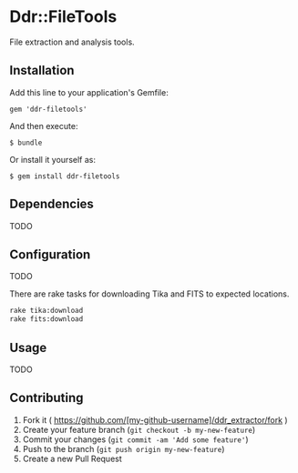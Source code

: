 # Ddr::FileTools

File extraction and analysis tools.

## Installation

Add this line to your application's Gemfile:

    gem 'ddr-filetools'

And then execute:

    $ bundle

Or install it yourself as:

    $ gem install ddr-filetools

## Dependencies

TODO

## Configuration

TODO

There are rake tasks for downloading Tika and FITS to expected locations.

```sh
rake tika:download
rake fits:download
```

## Usage

TODO

## Contributing

1. Fork it ( https://github.com/[my-github-username]/ddr_extractor/fork )
2. Create your feature branch (`git checkout -b my-new-feature`)
3. Commit your changes (`git commit -am 'Add some feature'`)
4. Push to the branch (`git push origin my-new-feature`)
5. Create a new Pull Request
